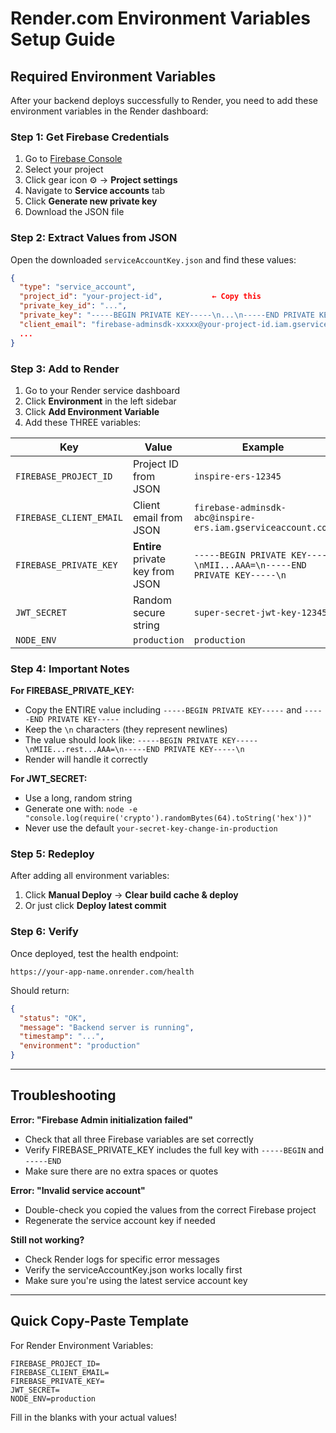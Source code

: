 # Render.com Environment Variables Setup Guide

## Required Environment Variables

After your backend deploys successfully to Render, you need to add these environment variables in the Render dashboard:

### Step 1: Get Firebase Credentials

1. Go to [Firebase Console](https://console.firebase.google.com/)
2. Select your project
3. Click gear icon ⚙️ → **Project settings**
4. Navigate to **Service accounts** tab
5. Click **Generate new private key**
6. Download the JSON file

### Step 2: Extract Values from JSON

Open the downloaded `serviceAccountKey.json` and find these values:

```json
{
  "type": "service_account",
  "project_id": "your-project-id",           ← Copy this
  "private_key_id": "...",
  "private_key": "-----BEGIN PRIVATE KEY-----\n...\n-----END PRIVATE KEY-----\n",  ← Copy this
  "client_email": "firebase-adminsdk-xxxxx@your-project-id.iam.gserviceaccount.com",  ← Copy this
  ...
}
```

### Step 3: Add to Render

1. Go to your Render service dashboard
2. Click **Environment** in the left sidebar
3. Click **Add Environment Variable**
4. Add these THREE variables:

| Key | Value | Example |
|-----|-------|---------|
| `FIREBASE_PROJECT_ID` | Project ID from JSON | `inspire-ers-12345` |
| `FIREBASE_CLIENT_EMAIL` | Client email from JSON | `firebase-adminsdk-abc@inspire-ers.iam.gserviceaccount.com` |
| `FIREBASE_PRIVATE_KEY` | **Entire** private key from JSON | `-----BEGIN PRIVATE KEY-----\nMII...AAA=\n-----END PRIVATE KEY-----\n` |
| `JWT_SECRET` | Random secure string | `super-secret-jwt-key-12345` |
| `NODE_ENV` | `production` | `production` |

### Step 4: Important Notes

**For FIREBASE_PRIVATE_KEY:**
- Copy the ENTIRE value including `-----BEGIN PRIVATE KEY-----` and `-----END PRIVATE KEY-----`
- Keep the `\n` characters (they represent newlines)
- The value should look like: `-----BEGIN PRIVATE KEY-----\nMIIE...rest...AAA=\n-----END PRIVATE KEY-----\n`
- Render will handle it correctly

**For JWT_SECRET:**
- Use a long, random string
- Generate one with: `node -e "console.log(require('crypto').randomBytes(64).toString('hex'))"`
- Never use the default `your-secret-key-change-in-production`

### Step 5: Redeploy

After adding all environment variables:
1. Click **Manual Deploy** → **Clear build cache & deploy**
2. Or just click **Deploy latest commit**

### Step 6: Verify

Once deployed, test the health endpoint:
```
https://your-app-name.onrender.com/health
```

Should return:
```json
{
  "status": "OK",
  "message": "Backend server is running",
  "timestamp": "...",
  "environment": "production"
}
```

---

## Troubleshooting

**Error: "Firebase Admin initialization failed"**
- Check that all three Firebase variables are set correctly
- Verify FIREBASE_PRIVATE_KEY includes the full key with `-----BEGIN` and `-----END`
- Make sure there are no extra spaces or quotes

**Error: "Invalid service account"**
- Double-check you copied the values from the correct Firebase project
- Regenerate the service account key if needed

**Still not working?**
- Check Render logs for specific error messages
- Verify the serviceAccountKey.json works locally first
- Make sure you're using the latest service account key

---

## Quick Copy-Paste Template

For Render Environment Variables:

```
FIREBASE_PROJECT_ID=
FIREBASE_CLIENT_EMAIL=
FIREBASE_PRIVATE_KEY=
JWT_SECRET=
NODE_ENV=production
```

Fill in the blanks with your actual values!
